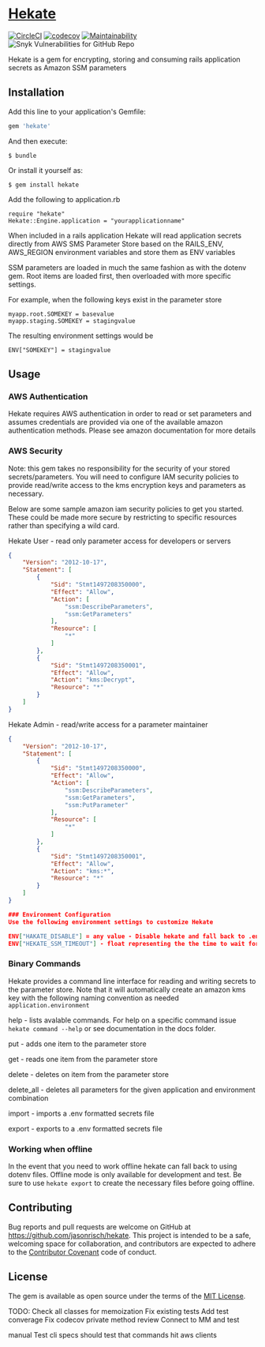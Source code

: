 # [Hekate](http://www.ancient.eu/Hecate/)

[![CircleCI](https://circleci.com/gh/CardTapp/hekate.svg?style=svg)](https://circleci.com/gh/CardTapp/hekate)
[![codecov](https://codecov.io/gh/cardtapp/hekate/branch/master/graph/badge.svg)](https://codecov.io/gh/krimsonkla/hekate)
[![Maintainability](https://api.codeclimate.com/v1/badges/1f576a8d9c31d00c3e3e/maintainability)](https://codeclimate.com/github/CardTapp/hekate/maintainability)
![Snyk Vulnerabilities for GitHub Repo](https://img.shields.io/snyk/vulnerabilities/github/krimsonkla/hekate)

Hekate is a gem for encrypting, storing and consuming rails application secrets as Amazon SSM parameters

## Installation

Add this line to your application's Gemfile:

```ruby
gem 'hekate'
```

And then execute:

    $ bundle

Or install it yourself as:

    $ gem install hekate
    
Add the following to application.rb
    
    require "hekate"
    Hekate::Engine.application = "yourapplicationname"

When included in a rails application Hekate will read application secrets directly from AWS SMS Parameter Store based on the RAILS_ENV, AWS_REGION environment variables and store them as ENV variables

SSM parameters are loaded in much the same fashion as with the dotenv gem. Root items are loaded first, then overloaded with more specific settings.

For example, when the following keys exist in the parameter store

    myapp.root.SOMEKEY = basevalue
    myapp.staging.SOMEKEY = stagingvalue
    
The resulting environment settings would be

    ENV["SOMEKEY"] = stagingvalue
    
    
## Usage
### AWS Authentication
Hekate requires AWS authentication in order to read or set parameters and assumes credentials are provided via one of the available amazon authentication methods. Please see amazon documentation for more details

### AWS Security
Note: this gem takes no responsibility for the security of your stored secrets/parameters. You will need to configure IAM security policies to provide read/write access to the kms encryption keys and parameters as necessary.

Below are some sample amazon iam security policies to get you started. These could be made more secure by restricting to specific resources rather than specifying a wild card.


Hekate User - read only parameter access for developers or servers
```json
{
    "Version": "2012-10-17",
    "Statement": [
        {
            "Sid": "Stmt1497208350000",
            "Effect": "Allow",
            "Action": [
                "ssm:DescribeParameters",
                "ssm:GetParameters"
            ],
            "Resource": [
                "*"
            ]
        },
        {
            "Sid": "Stmt1497208350001",
            "Effect": "Allow",
            "Action": "kms:Decrypt",
            "Resource": "*"
        }
    ]
}
```

Hekate Admin -  read/write access for a parameter maintainer
```json
{
    "Version": "2012-10-17",
    "Statement": [
        {
            "Sid": "Stmt1497208350000",
            "Effect": "Allow",
            "Action": [
                "ssm:DescribeParameters",
                "ssm:GetParameters",
                "ssm:PutParameter"
            ],
            "Resource": [
                "*"
            ]
        },
        {
            "Sid": "Stmt1497208350001",
            "Effect": "Allow",
            "Action": "kms:*",
            "Resource": "*"
        }
    ]
}

### Environment Configuration
Use the following environment settings to customize Hekate

ENV["HAKATE_DISABLE"] = any value - Disable hekate and fall back to .env files
ENV["HEKATE_SSM_TIMEOUT"] - float representing the the time to wait for a connection to SSM to be made. A timeout will result in hekate falling back to offline mode.

```
### Binary Commands
Hekate provides a command line interface for reading and writing secrets to the parameter store. Note that it will automatically create an amazon kms key with the following naming convention as needed `application.environment`


help - lists avalable commands. For help on a specific command issue `hekate command --help` or see documentation in the docs folder.

put - adds one item to the parameter store

get - reads one item from the parameter store

delete - deletes on item from the parameter store

delete_all - deletes all parameters for the given application and environment combination

import - imports a .env formatted secrets file

export - exports to a .env formatted secrets file

### Working when offline
In the event that you need to work offline hekate can fall back to using dotenv files. Offline mode is only available for development and test. Be sure to use `hekate export` to create the necessary files before going offline.

## Contributing

Bug reports and pull requests are welcome on GitHub at https://github.com/jasonrisch/hekate. This project is intended to be a safe, welcoming space for collaboration, and contributors are expected to adhere to the [Contributor Covenant](http://contributor-covenant.org) code of conduct.


## License

The gem is available as open source under the terms of the [MIT License](http://opensource.org/licenses/MIT).

TODO: 
Check all classes for memoization
Fix existing tests
Add test converage
Fix codecov
private method review
Connect to MM and test

manual Test cli
specs should test that commands hit aws clients